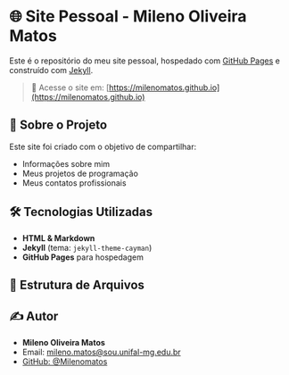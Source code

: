 # 🌐 Site Pessoal - Mileno Oliveira Matos

Este é o repositório do meu site pessoal, hospedado com [GitHub Pages](https://pages.github.com/) e construído com [Jekyll](https://jekyllrb.com/).

> 📍 Acesse o site em: [https://milenomatos.github.io](https://milenomatos.github.io)

## 📄 Sobre o Projeto

Este site foi criado com o objetivo de compartilhar:
- Informações sobre mim
- Meus projetos de programação
- Meus contatos profissionais

## 🛠️ Tecnologias Utilizadas

- **HTML & Markdown**
- **Jekyll** (tema: `jekyll-theme-cayman`)
- **GitHub Pages** para hospedagem

## 📁 Estrutura de Arquivos

## ✍️ Autor

- **Mileno Oliveira Matos**
- Email: mileno.matos@sou.unifal-mg.edu.br
- [GitHub: @Milenomatos](https://github.com/milenomatos)
